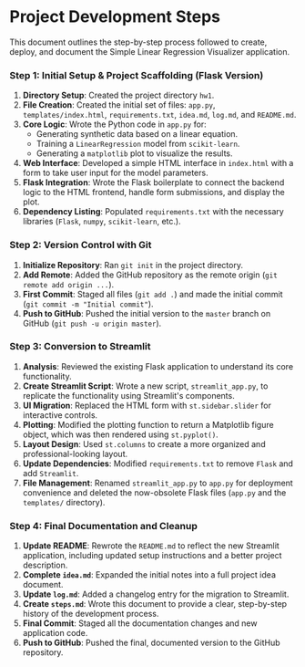 # Project Development Steps

This document outlines the step-by-step process followed to create, deploy, and document the Simple Linear Regression Visualizer application.

### Step 1: Initial Setup & Project Scaffolding (Flask Version)

1.  **Directory Setup**: Created the project directory `hw1`.
2.  **File Creation**: Created the initial set of files: `app.py`, `templates/index.html`, `requirements.txt`, `idea.md`, `log.md`, and `README.md`.
3.  **Core Logic**: Wrote the Python code in `app.py` for:
    - Generating synthetic data based on a linear equation.
    - Training a `LinearRegression` model from `scikit-learn`.
    - Generating a `matplotlib` plot to visualize the results.
4.  **Web Interface**: Developed a simple HTML interface in `index.html` with a form to take user input for the model parameters.
5.  **Flask Integration**: Wrote the Flask boilerplate to connect the backend logic to the HTML frontend, handle form submissions, and display the plot.
6.  **Dependency Listing**: Populated `requirements.txt` with the necessary libraries (`Flask`, `numpy`, `scikit-learn`, etc.).

### Step 2: Version Control with Git

1.  **Initialize Repository**: Ran `git init` in the project directory.
2.  **Add Remote**: Added the GitHub repository as the remote origin (`git remote add origin ...`).
3.  **First Commit**: Staged all files (`git add .`) and made the initial commit (`git commit -m "Initial commit"`).
4.  **Push to GitHub**: Pushed the initial version to the `master` branch on GitHub (`git push -u origin master`).

### Step 3: Conversion to Streamlit

1.  **Analysis**: Reviewed the existing Flask application to understand its core functionality.
2.  **Create Streamlit Script**: Wrote a new script, `streamlit_app.py`, to replicate the functionality using Streamlit's components.
3.  **UI Migration**: Replaced the HTML form with `st.sidebar.slider` for interactive controls.
4.  **Plotting**: Modified the plotting function to return a Matplotlib figure object, which was then rendered using `st.pyplot()`.
5.  **Layout Design**: Used `st.columns` to create a more organized and professional-looking layout.
6.  **Update Dependencies**: Modified `requirements.txt` to remove `Flask` and add `Streamlit`.
7.  **File Management**: Renamed `streamlit_app.py` to `app.py` for deployment convenience and deleted the now-obsolete Flask files (`app.py` and the `templates/` directory).

### Step 4: Final Documentation and Cleanup

1.  **Update README**: Rewrote the `README.md` to reflect the new Streamlit application, including updated setup instructions and a better project description.
2.  **Complete `idea.md`**: Expanded the initial notes into a full project idea document.
3.  **Update `log.md`**: Added a changelog entry for the migration to Streamlit.
4.  **Create `steps.md`**: Wrote this document to provide a clear, step-by-step history of the development process.
5.  **Final Commit**: Staged all the documentation changes and new application code.
6.  **Push to GitHub**: Pushed the final, documented version to the GitHub repository.
